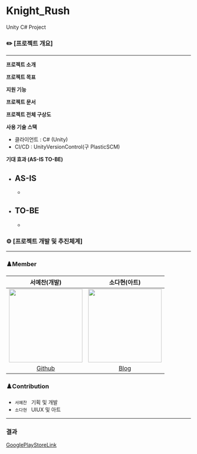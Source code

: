 # Knight_Rush
Unity C# Project
### ✏️ [프로젝트 개요]

---

**프로젝트 소개**



**프로젝트 목표**



**지원 기능**



**프로젝트 문서**



**프로젝트 전체 구상도** <br/>


**사용 기술 스택**<br/>
- 클라이언트 : C# (Unity)<br/>
- CI/CD : UnityVersionControl(구 PlasticSCM)<br/>

**기대 효과 (AS-IS TO-BE)**

- **AS-IS**
    - 
    - 
- **TO-BE**
    - 
    - 

### ⚙️ [프로젝트 개발 및 추진체계]

---

### ♟️Member
서예찬(개발)|소다현(아트)|
:-:|:-:|
<img src="https://avatars.githubusercontent.com/u/33596116?v=4" width="200">|<img src="https://avatars.githubusercontent.com/u/33596116?v=4" width="200">|
[Github](https://github.com/SuhYC)|[Blog](https://github.com/SuhYC)|

### ♟️Contribution
- `서예찬` &nbsp; 기획 및 개발
- `소다현` &nbsp; UIUX 및 아트

---

### 결과 

[GooglePlayStoreLink](https://play.google.com/store/apps/details?id=com.VTCompany.Knight_Rush&pcampaignid=web_share)
